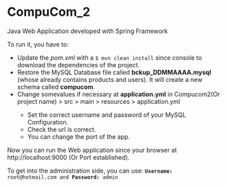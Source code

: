 # CompuCom_2
<p>Java Web Application developed with Spring Framework </p>
<p>To run it, you have to:</p>
<p>
  <ul>
    <li>Update the <i>pom.xml</i> with a <code>$ mvn clean install</code> since console to download the dependencies of the project.</li>
    <li>Restore the MySQL Database file called <b>bckup_DDMMAAAA.mysql</b> (whose already contains products and users).
        It will create a new schema called <b>compucom</b>.
    </li>
    <li>Change somevalues if necessary at <b>application.yml</b> in Compucom2(Or project name) > src > main > resources > application.yml</li>
    <ul>
      <li>Set the correct username and password of your MySQL Configuration.</li>
      <li>Check the url is correct.</li>
      <li>You can change the port of the app.</li>
    </ul>    
  </ul>
</p>
<p>
  Now you can run the Web application since your browser at http://localhost:9000 (Or Port established).
<p>
</p>
 To get into the administration side, you can use: <code><b>Username:</b> root@hotmail.com and <b>Password:</b> admin</code>
</p>

